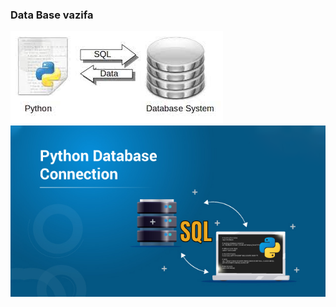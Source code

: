 ### Data Base vazifa 

<img src="database.jpg" alt="Database and SQL rasm">
<img src="database1.jpg" alt="Database and SQL rasm">
